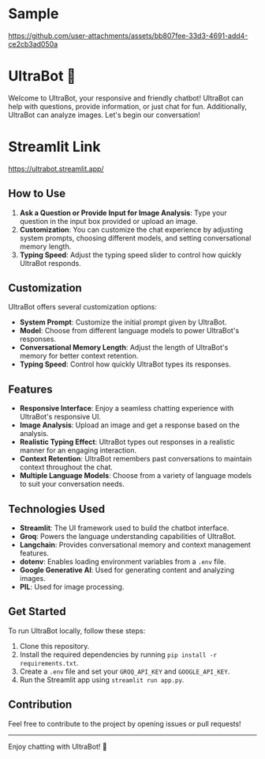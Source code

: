 # Sample




https://github.com/user-attachments/assets/bb807fee-33d3-4691-add4-ce2cb3ad050a






# UltraBot 🤖

Welcome to UltraBot, your responsive and friendly chatbot! UltraBot can help with questions, provide information, or just chat for fun. Additionally, UltraBot can analyze images. Let's begin our conversation!

# Streamlit Link

https://ultrabot.streamlit.app/

## How to Use

1. **Ask a Question or Provide Input for Image Analysis**: Type your question in the input box provided or upload an image.
2. **Customization**: You can customize the chat experience by adjusting system prompts, choosing different models, and setting conversational memory length.
3. **Typing Speed**: Adjust the typing speed slider to control how quickly UltraBot responds.

## Customization

UltraBot offers several customization options:

- **System Prompt**: Customize the initial prompt given by UltraBot.
- **Model**: Choose from different language models to power UltraBot's responses.
- **Conversational Memory Length**: Adjust the length of UltraBot's memory for better context retention.
- **Typing Speed**: Control how quickly UltraBot types its responses.

## Features

- **Responsive Interface**: Enjoy a seamless chatting experience with UltraBot's responsive UI.
- **Image Analysis**: Upload an image and get a response based on the analysis.
- **Realistic Typing Effect**: UltraBot types out responses in a realistic manner for an engaging interaction.
- **Context Retention**: UltraBot remembers past conversations to maintain context throughout the chat.
- **Multiple Language Models**: Choose from a variety of language models to suit your conversation needs.

## Technologies Used

- **Streamlit**: The UI framework used to build the chatbot interface.
- **Groq**: Powers the language understanding capabilities of UltraBot.
- **Langchain**: Provides conversational memory and context management features.
- **dotenv**: Enables loading environment variables from a `.env` file.
- **Google Generative AI**: Used for generating content and analyzing images.
- **PIL**: Used for image processing.

## Get Started

To run UltraBot locally, follow these steps:

1. Clone this repository.
2. Install the required dependencies by running `pip install -r requirements.txt`.
3. Create a `.env` file and set your `GROQ_API_KEY` and `GOOGLE_API_KEY`.
4. Run the Streamlit app using `streamlit run app.py`.

## Contribution

Feel free to contribute to the project by opening issues or pull requests!

---

Enjoy chatting with UltraBot! 🚀
